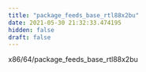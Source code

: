 ```yaml
---
title: "package_feeds_base_rtl88x2bu"
date: 2021-05-30 21:32:33.474195
hidden: false
draft: false
---
```


x86/64/package_feeds_base_rtl88x2bu

